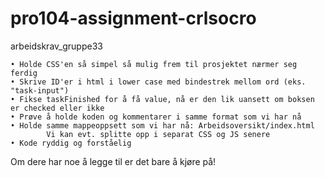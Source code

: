 # pro104-assignment-crlsocro
arbeidskrav_gruppe33

	• Holde CSS'en så simpel så mulig frem til prosjektet nærmer seg ferdig
	• Skrive ID'er i html i lower case med bindestrek mellom ord (eks. "task-input")
	• Fikse taskFinished for å få value, nå er den lik uansett om boksen er checked eller ikke
	• Prøve å holde koden og kommentarer i samme format som vi har nå
	• Holde samme mappeoppsett som vi har nå: Arbeidsoversikt/index.html
			Vi kan evt. splitte opp i separat CSS og JS senere
	• Kode ryddig og forståelig

Om dere har noe å legge til er det bare å kjøre på! 

